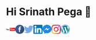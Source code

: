 # Hi Srinath Pega 👋 

<a href="https://youtube.com/SrinathPegaCRM">
  <img align="left" alt="Srinath Pega" width="25px" src="https://github.com/SrinathPegaCRM/SrinathPegaCRM/blob/main/Images/youtube.svg" /></a>
<a href="https://facebook.com/SrinathPega">
  <img align="left" alt="Srinath Pega" width="25px" src="https://github.com/SrinathPegaCRM/SrinathPegaCRM/blob/main/Images/facebook.svg" /></a>
<a href="https://twitter.com/SrinathPega">
  <img align="left" alt="Srinath Pega | Twitter" width="25px" src="https://github.com/SrinathPegaCRM/SrinathPegaCRM/blob/main/Images/twitter.svg" /></a>
<a href="https://www.linkedin.com/in/srinathpega/">
  <img align="left" alt="Srinath Pega's Linkedin" width="25px" src="https://github.com/SrinathPegaCRM/SrinathPegaCRM/blob/main/Images/linkedin.svg" /></a>
<a href="https://m.me/PegaSrinath">
  <img align="left" alt="Srinath Pega's Linkedin" width="25px" src="https://github.com/SrinathPegaCRM/SrinathPegaCRM/blob/main/Images/messenger.svg" /></a>
  <a href="https://www.instagram.com/srinath_pega/">
  <img align="left" alt="Srinath Pega's Linkedin" width="25px" src="https://github.com/SrinathPegaCRM/SrinathPegaCRM/blob/main/Images/instagram.svg" /></a>
<a href="https://srinathpega.wordpress.com/">
  <img align="left" alt="Srinath Pega's Linkedin" width="25px" src="https://github.com/SrinathPegaCRM/SrinathPegaCRM/blob/main/Images/wordpress.svg" /></a>



<!--
**SrinathPegaCRM/SrinathPegaCRM** is a ✨ _special_ ✨ repository because its `README.md` (this file) appears on your GitHub profile.
![](https://visitor-badge.glitch.me/badge?page_id=srinathpegacrm.srinathpegacrm)

Here are some ideas to get you started:

- 🔭 I’m currently working on ...
- 🌱 I’m currently learning ...
- 👯 I’m looking to collaborate on ...
- 🤔 I’m looking for help with ...
- 💬 Ask me about ...
- 📫 How to reach me: ...
- 😄 Pronouns: ...
- ⚡ Fun fact: ...
-->
